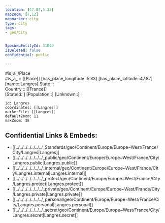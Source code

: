 ```yaml
---
location: [47.87,5.33] 
mapzoom: [7,12] 
mapmarker: city 
type: City
tags:
- geo/City


SpocWebEntityId: 31840
isDeleted: false
confidential: public

---
```

#is_a_/Place  
#is_a_ :: [[Place]] 
[has_place_longitude::5.33] 
[has_place_latitude::47.87] 
[name::Langres] 
State ::  
Country :: [[France]]  
[StateId::] 
[Population::] 
[Unknown::] 


```leaflet
id: Langres
coordinates: [[Langres]] 
markerFile: [[Langres]] 
defaultZoom: 11 
maxZoom: 18
```


## Confidential Links & Embeds: 
- [[../../../../../../../_Standards/geo/Continent/Europe/Europe~West/France/City/Langres|Langres]] 
- [[../../../../../../../_public/geo/Continent/Europe/Europe~West/France/City/Langres.public|Langres.public]] 
- [[../../../../../../../_internal/geo/Continent/Europe/Europe~West/France/City/Langres.internal|Langres.internal]] 
- [[../../../../../../../_protect/geo/Continent/Europe/Europe~West/France/City/Langres.protect|Langres.protect]] 
- [[../../../../../../../_private/geo/Continent/Europe/Europe~West/France/City/Langres.private|Langres.private]] 
- [[../../../../../../../_personal/geo/Continent/Europe/Europe~West/France/City/Langres.personal|Langres.personal]] 
- [[../../../../../../../_secret/geo/Continent/Europe/Europe~West/France/City/Langres.secret|Langres.secret]] 
